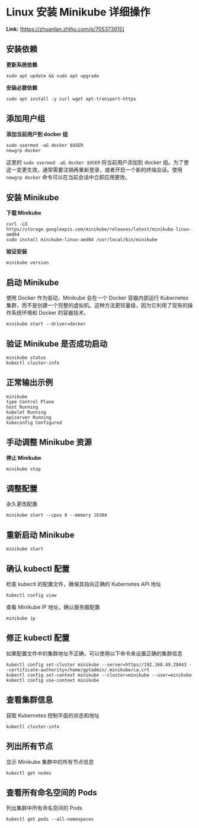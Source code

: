 # Linux 安装 Minikube 详细操作



 **Link:** [https://zhuanlan.zhihu.com/p/705373615]

## 安装依赖  

**更新系统依赖**

```
sudo apt update && sudo apt upgrade
```

**安装必要依赖**

```
sudo apt install -y curl wget apt-transport-https
```
## 添加用户组  

**添加当前用户到 docker 组**

```
sudo usermod -aG docker $USER
newgrp docker
```

这里的 `sudo usermod -aG docker $USER` 将当前用户添加到 docker 组。为了使这一变更生效，通常需要注销再重新登录，或者开启一个新的终端会话。使用 `newgrp docker` 命令可以在当前会话中立即应用更改。

## 安装 Minikube  

**下载 Minikube**

```
curl -LO https//storage.googleapis.com/minikube/releases/latest/minikube-linux-amd64
sudo install minikube-linux-amd64 /usr/local/bin/minikube
```

**验证安装**

```
minikube version
```
## 启动 Minikube  

使用 Docker 作为驱动，Minikube 会在一个 Docker 容器内部运行 Kubernetes 集群，而不是创建一个完整的虚拟机。这种方法更轻量级，因为它利用了现有的操作系统环境和 Docker 的容器技术。

```
minikube start --driver=docker
```
## 验证 Minikube 是否成功启动  
```
minikube status
kubectl cluster-info
```
## 正常输出示例  
```
minikube
type Control Plane
host Running
kubelet Running
apiserver Running
kubeconfig Configured
```
## 手动调整 Minikube 资源  

**停止 Minikube**

```
minikube stop
```
## 调整配置  

永久更改配置

```
minikube start --cpus 8 --memory 16384
```
## 重新启动 Minikube  
```
minikube start
```
## 确认 kubectl 配置  

检查 kubectl 的配置文件，确保其指向正确的 Kubernetes API 地址

```
kubectl config view
```

查看 Minikube IP 地址，确认服务器配置

```
minikube ip
```
## 修正 kubectl 配置  

如果配置文件中的集群地址不正确，可以使用以下命令来设置正确的集群信息

```
kubectl config set-cluster minikube --server=https//192.168.49.28443 --certificate-authority=/home/gptadmin/.minikube/ca.crt
kubectl config set-context minikube --cluster=minikube --user=minikube
kubectl config use-context minikube
```
## 查看集群信息  

获取 Kubernetes 控制平面的状态和地址

```
kubectl cluster-info
```
## 列出所有节点  

显示 Minikube 集群中的所有节点信息

```
kubectl get nodes
```
## 查看所有命名空间的 Pods  

列出集群中所有命名空间的 Pods

```
kubectl get pods --all-namespaces
```
